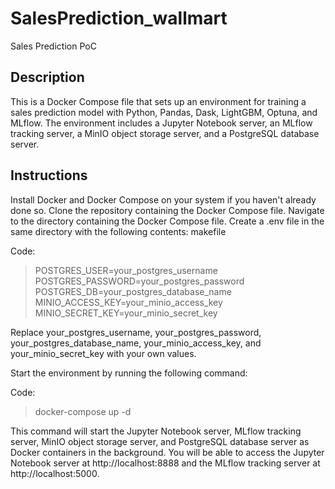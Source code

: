 # SalesPrediction_wallmart
Sales Prediction PoC 


## Description

This is a Docker Compose file that sets up an environment for training a sales prediction model with Python, Pandas, Dask, LightGBM, Optuna, and MLflow. The environment includes a Jupyter Notebook server, an MLflow tracking server, a MinIO object storage server, and a PostgreSQL database server.

## Instructions

Install Docker and Docker Compose on your system if you haven't already done so.
Clone the repository containing the Docker Compose file.
Navigate to the directory containing the Docker Compose file.
Create a .env file in the same directory with the following contents:
makefile

Code:
>POSTGRES_USER=your_postgres_username
>POSTGRES_PASSWORD=your_postgres_password
>POSTGRES_DB=your_postgres_database_name
>MINIO_ACCESS_KEY=your_minio_access_key
>MINIO_SECRET_KEY=your_minio_secret_key

Replace your_postgres_username, your_postgres_password, your_postgres_database_name, your_minio_access_key, and your_minio_secret_key with your own values.

Start the environment by running the following command:

Code:
>docker-compose up -d

This command will start the Jupyter Notebook server, MLflow tracking server, MinIO object storage server, and PostgreSQL database server as Docker containers in the background. You will be able to access the Jupyter Notebook server at http://localhost:8888 and the MLflow tracking server at http://localhost:5000.

